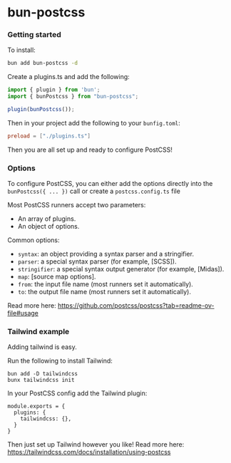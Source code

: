 # bun-postcss

### Getting started

To install:
```bash
bun add bun-postcss -d
```

Create a plugins.ts and add the following:

```typescript
import { plugin } from 'bun';
import { bunPostcss } from "bun-postcss";

plugin(bunPostcss());

```

Then in your project add the following to your `bunfig.toml`:

```toml
preload = ["./plugins.ts"]
```

Then you are all set up and ready to configure PostCSS!

### Options

To configure PostCSS, you can either add the options directly into the `bunPostcss({ ... })` call or create a `postcss.config.ts` file

Most PostCSS runners accept two parameters:

* An array of plugins.
* An object of options.

Common options:

* `syntax`: an object providing a syntax parser and a stringifier.
* `parser`: a special syntax parser (for example, [SCSS]).
* `stringifier`: a special syntax output generator (for example, [Midas]).
* `map`: [source map options].
* `from`: the input file name (most runners set it automatically).
* `to`: the output file name (most runners set it automatically).

Read more here: https://github.com/postcss/postcss?tab=readme-ov-file#usage

### Tailwind example

Adding tailwind is easy.

Run the following to install Tailwind:
```
bun add -D tailwindcss
bunx tailwindcss init
```

In your PostCSS config add the Tailwind plugin:
```
module.exports = {
  plugins: {
    tailwindcss: {},
  }
}
```

Then just set up Tailwind however you like! Read more here: https://tailwindcss.com/docs/installation/using-postcss
